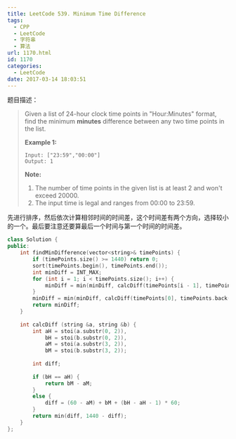 ```yaml
---
title: LeetCode 539. Minimum Time Difference
tags:
  - CPP
  - LeetCode
  - 字符串
  - 算法
url: 1170.html
id: 1170
categories:
  - LeetCode
date: 2017-03-14 18:03:51
---
```

题目描述：

> Given a list of 24-hour clock time points in "Hour:Minutes" format, find the minimum **minutes** difference between any two time points in the list.
>
> **Example 1:**
>
> ```
> Input: ["23:59","00:00"]
> Output: 1
>
> ```
>
> **Note:**
>
> 1. The number of time points in the given list is at least 2 and won't exceed 20000.
> 2. The input time is legal and ranges from 00:00 to 23:59.

先进行排序，然后依次计算相邻时间的时间差，这个时间差有两个方向，选择较小的一个。最后要注意还要算最后一个时间与第一个时间的时间差。

```cpp
class Solution {
public:
    int findMinDifference(vector<string>& timePoints) {
        if (timePoints.size() >= 1440) return 0;
        sort(timePoints.begin(), timePoints.end());
        int minDiff = INT_MAX;
        for (int i = 1; i < timePoints.size(); i++) {
            minDiff = min(minDiff, calcDiff(timePoints[i - 1], timePoints[i]));
        }
        minDiff = min(minDiff, calcDiff(timePoints[0], timePoints.back()));
        return minDiff;
    }
    
    int calcDiff (string &a, string &b) {
        int aH = stoi(a.substr(0, 2)), 
            bH = stoi(b.substr(0, 2)),
            aM = stoi(a.substr(3, 2)),
            bM = stoi(b.substr(3, 2));
            
        int diff;
        
        if (bH == aH) {
            return bM - aM;
        }
        else {
            diff = (60 - aM) + bM + (bH - aH - 1) * 60;
        }
        return min(diff, 1440 - diff);
    }
};
```

